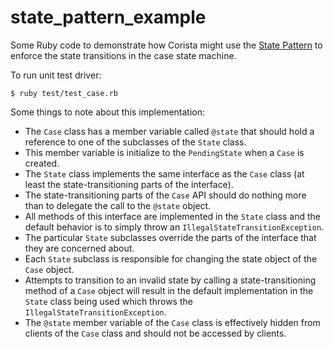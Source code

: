 state_pattern_example
=====================

Some Ruby code to demonstrate how Corista might use the [State Pattern](http://en.wikipedia.org/wiki/State_pattern) to enforce the state transitions in the case state machine.

To run unit test driver:

    $ ruby test/test_case.rb

Some things to note about this implementation:

* The `Case` class has a member variable called `@state` that should hold a reference to one of the subclasses of the `State` class.
* This member variable is initialize to the `PendingState` when a `Case` is created.
* The `State` class implements the same interface as the `Case` class (at least the state-transitioning parts of the interface).
* The state-transitioning parts of the `Case` API should do nothing more than to delegate the call to the `@state` object.
* All methods of this interface are implemented in the `State` class and the default behavior is to simply throw an `IllegalStateTransitionException`.
* The particular `State` subclasses override the parts of the interface that they are concerned about.
* Each `State` subclass is responsible for changing the state object of the `Case` object.
* Attempts to transition to an invalid state by calling a state-transitioning method of a `Case` object will result in the default implementation in the `State` class being used which throws the `IllegalStateTransitionException`.
* The `@state` member variable of the `Case` class is effectively hidden from clients of the `Case` class and should not be accessed by clients.
